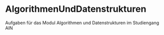 # AlgorithmenUndDatenstrukturen
Aufgaben für das Modul Algorithmen und Datenstrukturen im Studiengang AIN
